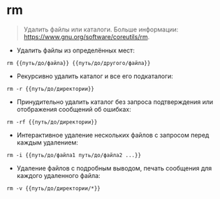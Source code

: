 # rm

> Удалить файлы или каталоги.
> Больше информации: <https://www.gnu.org/software/coreutils/rm>.

- Удалить файлы из определённых мест:

`rm {{путь/до/файла}} {{путь/до/другого/файла}}`

- Рекурсивно удалить каталог и все его подкаталоги:

`rm -r {{путь/до/директории}}`

- Принудительно удалить каталог без запроса подтверждения или отображения сообщений об ошибках:

`rm -rf {{путь/до/директории}}`

- Интерактивное удаление нескольких файлов с запросом перед каждым удалением:

`rm -i {{путь/до/файла1 путь/до/файла2 ...}}`

- Удаление файлов с подробным выводом, печать сообщения для каждого удаленного файла:

`rm -v {{путь/до/директории/*}}`
